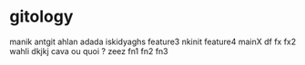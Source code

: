 # gitology
manik antgit
ahlan adada
iskidyaghs
feature3
nkinit
feature4
mainX
df
fx
fx2
wahli
dkjkj
cava ou quoi ?
zeez
fn1
fn2
fn3